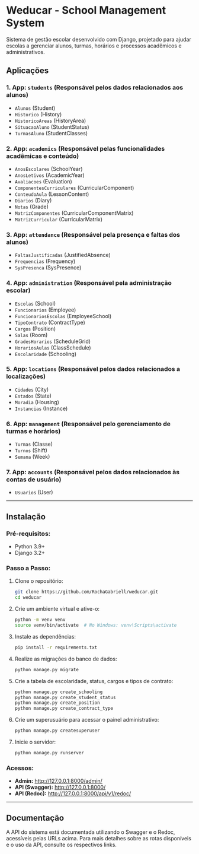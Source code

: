 # Weducar - School Management System

Sistema de gestão escolar desenvolvido com Django, projetado para ajudar escolas a gerenciar alunos, turmas, horários e processos acadêmicos e administrativos.

## Aplicações

### 1. **App: `students`** (Responsável pelos dados relacionados aos alunos)
- `Alunos` (Student)
- `Historico` (History)
- `HistoricoAreas` (HistoryArea)
- `SituacaoAluno` (StudentStatus)
- `TurmasAluno` (StudentClasses)

### 2. **App: `academics`** (Responsável pelas funcionalidades acadêmicas e conteúdo)
- `AnosEscolares` (SchoolYear)
- `AnosLetivos` (AcademicYear)
- `Avaliacoes` (Evaluation)
- `ComponentesCurriculares` (CurricularComponent)
- `ConteudoAula` (LessonContent)
- `Diarios` (Diary)
- `Notas` (Grade)
- `MatrizComponentes` (CurricularComponentMatrix)
- `MatrizCurricular` (CurricularMatrix)

### 3. **App: `attendance`** (Responsável pela presença e faltas dos alunos)
- `FaltasJustificadas` (JustifiedAbsence)
- `Frequencias` (Frequency)
- `SysPresenca` (SysPresence)

### 4. **App: `administration`** (Responsável pela administração escolar)
- `Escolas` (School)
- `Funcionarios` (Employee)
- `FuncionariosEscolas` (EmployeeSchool)
- `TipoContrato` (ContractType)
- `Cargos` (Position)
- `Salas` (Room)
- `GradesHorarios` (ScheduleGrid)
- `HorariosAulas` (ClassSchedule)
- `Escolaridade` (Schooling)

### 5. **App: `locations`** (Responsável pelos dados relacionados a localizações)
- `Cidades` (City)
- `Estados` (State)
- `Moradia` (Housing)
- `Instancias` (Instance)

### 6. **App: `management`** (Responsável pelo gerenciamento de turmas e horários)
- `Turmas` (Classe)
- `Turnos` (Shift)
- `Semana` (Week)

### 7. **App: `accounts`** (Responsável pelos dados relacionados às contas de usuário)
- `Usuarios` (User)

---

## Instalação

### Pré-requisitos:
- Python 3.9+
- Django 3.2+

### Passo a Passo:

1. Clone o repositório:
   ```bash
   git clone https://github.com/RochaGabriell/weducar.git
   cd weducar
   ```

2. Crie um ambiente virtual e ative-o:
   ```bash
   python -m venv venv
   source venv/bin/activate  # No Windows: venv\Scripts\activate
   ```

3. Instale as dependências:
   ```bash
   pip install -r requirements.txt
   ```

4. Realize as migrações do banco de dados:
   ```bash
   python manage.py migrate
   ```

5. Crie a tabela de escolaridade, status, cargos e tipos de contrato:
   ```bash
   python manage.py create_schooling
   python manage.py create_student_status
   python manage.py create_position 
   python manage.py create_contract_type
   ```

6. Crie um superusuário para acessar o painel administrativo:
   ```bash
   python manage.py createsuperuser
   ```

7. Inicie o servidor:
   ```bash
   python manage.py runserver
   ```

### Acessos:
- **Admin:** http://127.0.0.1:8000/admin/
- **API (Swagger):** http://127.0.0.1:8000/
- **API (Redoc):** http://127.0.0.1:8000/api/v1/redoc/

---

## Documentação

A API do sistema está documentada utilizando o Swagger e o Redoc, acessíveis pelas URLs acima. Para mais detalhes sobre as rotas disponíveis e o uso da API, consulte os respectivos links.